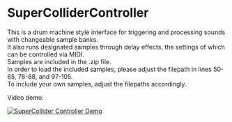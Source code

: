 # SuperColliderController
This is a drum machine style interface for triggering and processing sounds with changeable sample banks.</br>
It also runs designated samples through delay effects, the settings of which can be controlled via MIDI.</br>
Samples are included in the .zip file.</br> 
In order to load the included samples, please adjust the filepath in lines 50-65, 78-88, and 97-105. </br>
To include your own samples, adjust the filepaths accordingly.<br>

Video demo:

[![SuperCollider Controller Demo](http://img.youtube.com/vi/hExtTirATiE/0.jpg)](http://www.youtube.com/watch?v=hExtTirATiE "SuperCollider Controller Demo")

